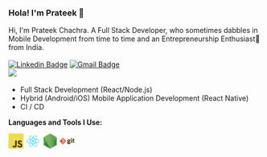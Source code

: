 ### Hola! I'm Prateek 👋

Hi, I'm Prateek Chachra. A Full Stack Developer, who sometimes dabbles in Mobile Development from time to time and an Entrepreneurship Enthusiast🚀 from India. <br> <br> 
[![Linkedin Badge](https://img.shields.io/badge/-PrateekChachra-blue?style=social&logo=Linkedin&logoColor=blue&link=https://www.linkedin.com/in/prateek-chachra-3a2030a7/)](https://www.linkedin.com/in/prateek-chachra-3a2030a7/)
[![Gmail Badge](https://img.shields.io/badge/-GMail-c14438?style=social&logo=Gmail&logoColor=red&link=mailto:prateekchachra6561@gmail.com)](mailto:prateekchachra6561@gmail.com)
<br />
![](https://visitor-badge.glitch.me/badge?page_id=prateekchachra.prateekchachra)  <br> 

- Full Stack Development (React/Node.js) 
- Hybrid (Android/iOS) Mobile Application Development (React Native) 
- CI / CD

**Languages and Tools I Use:** 

<code><img height="30" src="https://raw.githubusercontent.com/github/explore/80688e429a7d4ef2fca1e82350fe8e3517d3494d/topics/javascript/javascript.png"></code>
<code><img height="30" src="https://raw.githubusercontent.com/github/explore/80688e429a7d4ef2fca1e82350fe8e3517d3494d/topics/react/react.png"></code>
<code><img height="30" src="https://raw.githubusercontent.com/github/explore/80688e429a7d4ef2fca1e82350fe8e3517d3494d/topics/nodejs/nodejs.png"></code>
<code><img height="30" src="https://raw.githubusercontent.com/github/explore/80688e429a7d4ef2fca1e82350fe8e3517d3494d/topics/git/git.png"></code>


